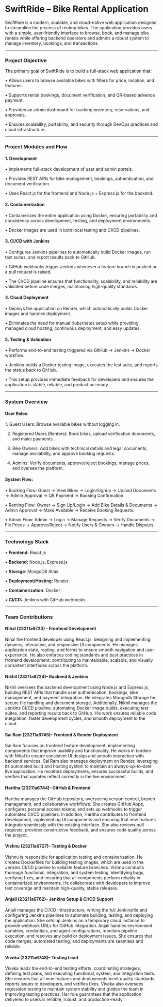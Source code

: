 <h1>SwiftRide – Bike Rental Application</h1>

SwiftRide is a modern, scalable, and cloud-native web application designed to streamline the process 
of renting bikes. The application provides users with a simple, user-friendly interface to browse, book, and manage bike rentals while 
offering backend operators and admins a robust system to manage inventory, bookings, and transactions.
________________________________________________________________________________________________________________________________________

<h3>Project Objective</h3>

The primary goal of SwiftRide is to build a full-stack web application that:

•	Allows users to browse available bikes with filters for price, location, and features.

•	Supports rental bookings, document verification, and QR-based advance payment.

•	Provides an admin dashboard for tracking inventory, reservations, and approvals.

•	Ensures scalability, portability, and security through DevOps practices and cloud infrastructure.
____________________________________________________________________________________________________________________________________________
<h3>Project Modules and Flow</h3>

<h4>1. Development</h4>
   
   •	Implements full-stack development of user and admin portals.
   
   •	Provides REST APIs for bike management, bookings, authentication, and document verification.
   
   •	Uses React.js for the frontend and Node.js + Express.js for the backend.

<h4>2. Containerization</h4>
   
   •	Containerizes the entire application using Docker, ensuring portability and consistency across development, testing, and deployment environments.
   
   •	Docker images are used in both local testing and CI/CD pipelines.

<h4>3. CI/CD with Jenkins</h4>
   
   •	Configures Jenkins pipelines to automatically build Docker images, run test suites, and report results back to GitHub.
   
   •	GitHub webhooks trigger Jenkins whenever a feature branch is pushed or a pull request is raised.
   
   •	The CI/CD pipeline ensures that functionality, scalability, and reliability are validated before code merges, maintaining high-quality standards.

<h4>4. Cloud Deployment</h4>
   
   •	Deploys the application on Render, which automatically builds Docker images and handles deployment.
   
   •	Eliminates the need for manual Kubernetes setup while providing managed cloud hosting, continuous deployment, and easy updates.

<h4>5. Testing & Validation</h4>
   
   •	Performs end-to-end testing triggered via GitHub → Jenkins → Docker workflow.
   
   •	Jenkins builds a Docker testing image, executes the test suite, and reports the status back to GitHub.
   
   •	This setup provides immediate feedback for developers and ensures the application is stable, reliable, and production-ready.
________________________________________
<h3>System Overview</h3>

<h4>User Roles:</h4>
   1.	Guest Users: Browse available bikes without logging in.
   
   2.	Registered Users (Renters): Book bikes, upload verification documents, and make payments.
   
   3.	Bike Owners: Add bikes with technical details and legal documents, manage availability, and approve booking requests.
   
   4.	Admins: Verify documents, approve/reject bookings, manage prices, and oversee the platform.

<h4>System Flow:</h4>

   •	Booking Flow: Guest → View Bikes → Login/Signup → Upload Documents → Admin Approval → QR Payment → Booking Confirmation.
   
   •	Renting Flow: Owner → Sign Up/Login → Add Bike Details & Documents → Admin Approval → Make Available → Receive Booking Requests.
   
   •	Admin Flow: Admin → Login → Manage Requests → Verify Documents → Fix Prices → Approve/Reject → Notify Users & Owners → Handle Disputes.
________________________________________
<h3>Technology Stack</h3>

   •	<b>Frontend:</b> React.js
   
   •	<b>Backend:</b> Node.js, Express.js
   
   •	<b>Storage</b>: MongoDB Atlas.

   •	<b>Deployment/Hosting:</b> Render
   
   •	<b>Containerization:</b> Docker
   
   •	<b>CI/CD:</b> Jenkins with GitHub webhooks

________________________________________

<h3>Team Contributions</h3>

<h4>Nihal (23211a6723) – Frontend Development</h4>

Nihal the frontend developer using React.js, designing and implementing dynamic, interactive, and responsive UI components. He manages application state, routing, and forms 
to ensure smooth navigation and user experience. He also enforces coding standards and best practices in frontend development, contributing to maintainable, scalable, and visually consistent interfaces across the platform.

<h4>Nikhil (23211a6724)– Backend & Jenkins</h4>

Nikhil oversees the backend development using Node.js and Express.js, building REST APIs that handle user authentication, bookings, bike management, and payment integration. He integrates 
Mongodb Storage for secure file handling and document storage. Additionally, Nikhil manages the Jenkins CI/CD pipeline, automating Docker image builds, executing test suites, and 
reporting results back to GitHub. His work ensures reliable code integration, faster development cycles, and smooth deployment to the cloud.

<h4>Sai Ram (23211a6745)– Frontend & Render Deployment</h4>

Sai Ram focuses on frontend feature development, implementing components that improve usability and functionality. He works in tandem with Nihal to ensure consistent UI design and 
smooth interaction with backend services. Sai Ram also manages deployment on Render, leveraging its automated build and hosting system to maintain an always-up-to-date live application. 
He monitors deployments, ensures successful builds, and verifies that updates reflect correctly in the live environment.

<h4>Haritha (23211a6744)– GitHub & Frontend</h4>

Haritha manages the GitHub repository, overseeing version control, branch management, and collaborative workflows. She creates GitHub Apps, configures personal access tokens, and sets up 
webhooks to trigger automated CI/CD pipelines. In addition, Haritha contributes to frontend development, implementing UI components and ensuring that new features integrate seamlessly with 
the existing interface. She also reviews pull requests, provides constructive feedback, and ensures code quality across the project.

<h4>Vishnu (23211a6727)– Testing & Docker</h4>

Vishnu is responsible for application testing and containerization. He creates Dockerfiles for building testing images, which are used in the Jenkins CI/CD pipeline to validate feature 
branches. Vishnu conducts thorough functional, integration, and system testing, identifying bugs, verifying fixes, and ensuring that all components perform reliably in containerized 
environments. He collaborates with developers to improve test coverage and maintain high-quality, stable releases.

<h4>Anjali (23211a6762)– Jenkins Setup & CI/CD Support</h4>

Anjali manages the CI/CD infrastructure, writing the full Jenkinsfile and configuring Jenkins pipelines to automate building, testing, and deploying the application. She sets up Jenkins on 
a temporary cloud instance to provide webhook URLs for GitHub integration. Anjali handles environment variables, credentials, and agent configurations, monitors pipeline execution, and 
resolves any build or deployment issues. She ensures that code merges, automated testing, and deployments are seamless and reliable.

<h4>Viveka (23211a6748)– Testing Lead</h4>

Viveka leads the end-to-end testing efforts, coordinating strategies, defining test plans, and executing functional, system, and integration tests. She ensures that all new features and 
deployments meet quality standards, reports issues to developers, and verifies fixes. Viveka also oversees regression testing to maintain system stability and guides the team in improving 
testing practices. Her role guarantees that the application delivered to users is reliable, robust, and production-ready.





